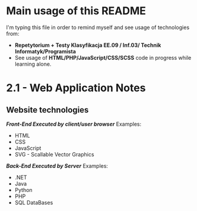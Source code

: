 # Main usage of this README
I'm typing this file in order to remind myself and see usage of technologies from: 
- **Repetytorium + Testy Klasyfikacja EE.09 / Inf.03/ Technik Informatyk/Programista**
-  See usage of **HTML/PHP/JavaScript/CSS/SCSS** code in progress while learning alone.
# 2.1 - Web Application Notes
## Website technologies
***Front-End 
Executed by client/user browser*** 
Examples:  
- HTML
- CSS
- JavaScript
- SVG - Scallable Vector Graphics

***Back-End
Executed by Server*** 
Examples:  
- .NET
- Java
- Python
- PHP
- SQL DataBases

